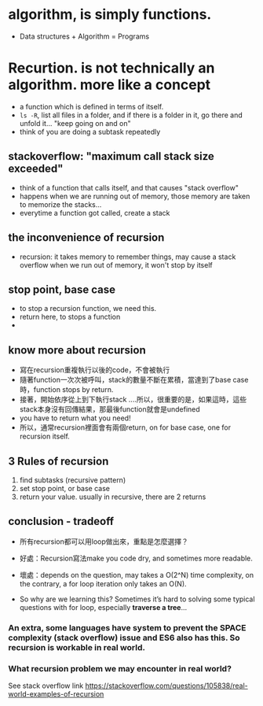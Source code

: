 # algorithm, is simply functions.
- Data structures + Algorithm = Programs

# Recurtion. is not technically an algorithm. more like a concept
- a function which is defined in terms of itself.
- ```ls -R```, list all files in a folder, and if there is a folder in it, go there and unfold it... "keep going on and on"
- think of you are doing a subtask repeatedly


## stackoverflow: "maximum call stack size exceeded"
- think of a function that calls itself, and that causes "stack overflow"
- happens when we are running out of memory, those memory are taken to memorize the stacks...
- everytime a function got called, create a stack

## the inconvenience of recursion
- recursion: it takes memory to remember things, may cause a stack overflow when we run out of memory, it won't stop by itself

## stop point, base case
- to stop a recursion function, we need this. 
- return here, to stops a function
- 

## know more about recursion
- 寫在recursion重複執行以後的code，不會被執行
- 隨著function一次次被呼叫，stack的數量不斷在累積，當達到了base case時，function stops by return.
- 接著，開始依序從上到下執行stack ....所以，很重要的是，如果這時，這些stack本身沒有回傳結果，那最後function就會是undefined
- you have to return what you need!
- 所以，通常recursion裡面會有兩個return, on for base case, one for recursion itself.

## 3 Rules of recursion

1. find subtasks (recursive pattern)
2. set stop point, or base case
3. return your value. usually in recursive, there are 2 returns

## conclusion - tradeoff
- 所有recursion都可以用loop做出來，重點是怎麼選擇？
- 好處：Recursion寫法make you code dry, and sometimes more readable.
- 壞處：depends on the question, may takes a O(2^N) time complexity, on the contrary, a for loop iteration only takes  an O(N).

- So why are we learning this? Sometimes it’s hard to solving some typical questions with for loop, especially **traverse a tree**…

### An extra, some languages have system to prevent the SPACE complexity (stack overflow) issue and ES6 also has this. So recursion is workable in real world.

### What recursion problem we may encounter in real world?
See stack overflow link
https://stackoverflow.com/questions/105838/real-world-examples-of-recursion


